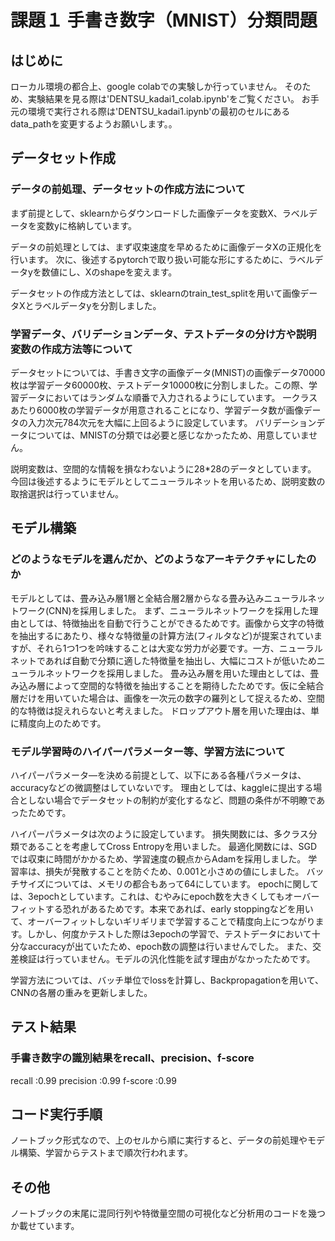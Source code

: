 # 課題１ 手書き数字（MNIST）分類問題
はじめに
----
ローカル環境の都合上、google colabでの実験しか行っていません。
そのため、実験結果を見る際は'DENTSU_kadai1_colab.ipynb'をご覧ください。
お手元の環境で実行される際は'DENTSU_kadai1.ipynb'の最初のセルにあるdata_pathを変更するようお願いします。。


データセット作成
----
### データの前処理、データセットの作成方法について
まず前提として、sklearnからダウンロードした画像データを変数X、ラベルデータを変数yに格納しています。

データの前処理としては、まず収束速度を早めるために画像データXの正規化を行います。
次に、後述するpytorchで取り扱い可能な形にするために、ラベルデータyを数値にし、Xのshapeを変えます。

データセットの作成方法としては、sklearnのtrain_test_splitを用いて画像データXとラベルデータyを分割しました。


### 学習データ、バリデーションデータ、テストデータの分け方や説明変数の作成方法等について
データセットについては、手書き文字の画像データ(MNIST)の画像データ70000枚は学習データ60000枚、テストデータ10000枚に分割しました。この際、学習データにおいてはランダムな順番で入力されるようにしています。
一クラスあたり6000枚の学習データが用意されることになり、学習データ数が画像データの入力次元784次元を大幅に上回るように設定しています。
バリデーションデータについては、MNISTの分類では必要と感じなかったため、用意していません。


説明変数は、空間的な情報を損なわないように28*28のデータとしています。
今回は後述するようにモデルとしてニューラルネットを用いるため、説明変数の取捨選択は行っていません。


モデル構築
----
### どのようなモデルを選んだか、どのようなアーキテクチャにしたのか
モデルとしては、畳み込み層1層と全結合層2層からなる畳み込みニューラルネットワーク(CNN)を採用しました。
まず、ニューラルネットワークを採用した理由としては、特徴抽出を自動で行うことができるためです。画像から文字の特徴を抽出するにあたり、様々な特徴量の計算方法(フィルタなど)が提案されていますが、それら1つ1つを吟味することは大変な労力が必要です。一方、ニューラルネットであれば自動で分類に適した特徴量を抽出し、大幅にコストが低いためニューラルネットワークを採用しました。
畳み込み層を用いた理由としては、畳み込み層によって空間的な特徴を抽出することを期待したためです。仮に全結合層だけを用いていた場合は、画像を一次元の数字の羅列として捉えるため、空間的な特徴は捉えれらないと考えました。
ドロップアウト層を用いた理由は、単に精度向上のためです。



### モデル学習時のハイパーパラメーター等、学習方法について
ハイパーパラメータ―を決める前提として、以下にある各種パラメータは、accuracyなどの微調整はしていないです。
理由としては、kaggleに提出する場合としない場合でデータセットの制約が変化するなど、問題の条件が不明瞭であったためです。

ハイパーパラメータは次のように設定しています。
損失関数には、多クラス分類であることを考慮してCross Entropyを用いました。
最適化関数には、SGDでは収束に時間がかかるため、学習速度の観点からAdamを採用しました。
学習率は、損失が発散することを防ぐため、0.001と小さめの値にしました。
バッチサイズについては、メモリの都合もあって64にしています。
epochに関しては、3epochとしています。これは、むやみにepoch数を大きくしてもオーバーフィットする恐れがあるためです。本来であれば、early stoppingなどを用いて、オーバーフィットしないギリギリまで学習することで精度向上につながります。しかし、何度かテストした際は3epochの学習で、テストデータにおいて十分なaccuracyが出ていたため、epoch数の調整は行いませんでした。
また、交差検証は行っていません。モデルの汎化性能を試す理由がなかったためです。


学習方法については、バッチ単位でlossを計算し、Backpropagationを用いて、CNNの各層の重みを更新しました。


テスト結果
----
### 手書き数字の識別結果をrecall、precision、f-score
recall      :0.99
precision   :0.99
f-score     :0.99

コード実行手順
----
ノートブック形式なので、上のセルから順に実行すると、データの前処理やモデル構築、学習からテストまで順次行われます。

その他
----
ノートブックの末尾に混同行列や特徴量空間の可視化など分析用のコードを幾つか載せています。